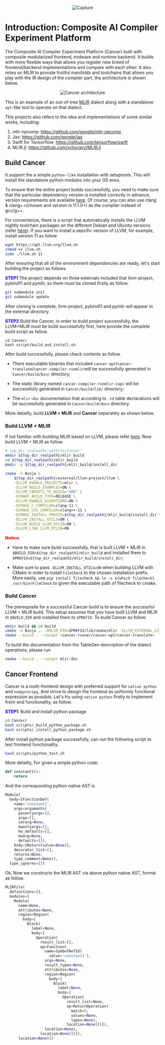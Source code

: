 <div align=center>

![Capture](https://user-images.githubusercontent.com/68119751/123550638-119adb80-d7a1-11eb-9d5a-88c6048e36ed.JPG)
</div>

# Introduction: Composite AI Compiler Experiment Platform

The Composite AI Compiler Experiment Platform (Cancer) built with composite modularized frontend, midware and runtime backend. It builds with more flexible ways that allows you register new breed of frontend/backend implementations and compare with each other. It also relies on MLIR to provide fruitful manifolds and toolchains that allows you play with the IR design of the compiler part, the architecture is shown below.
<div align=center>

![Cancer architecture](Cancer_Architecture.png)
</div>

This is an example of an out-of-tree [MLIR](https://mlir.llvm.org/) dialect along with a standalone `opt`-like tool to operate on that dialect.

This projects also refers to the idea and implementations of some similar works, including:

1. mlir-npcomp: https://github.com/google/mlir-npcomp
2. Jax: https://github.com/google/jax
3. Swift for Tensorflow: https://github.com/tensorflow/swift
4. MLIR.jl: https://github.com/vchuravy/MLIR.jl


## Build Cancer

It support the a simple `python-like` installation with setuptools. This will install the standalone python modules into your OS envs.

To ensure that the entire project builds successfully, you need to make sure that the particular dependency version is installed correctly in advance, version requirements are available [here](https://llvm.org/docs/GettingStarted.html#requirements). Of course, you can also use clang & clang++(chosen and version is 11.1.0+) as the compiler instead of gcc/g++.

For convenience, there is a script that automatically installs the LLVM nightly toolchain packages on the different Debian and Ubuntu versions (refer [here](https://apt.llvm.org/)). If you want to install a sepcific version of LLVM, for example, install version 11 as follow
```sh
wget https://apt.llvm.org/llvm.sh
chmod +x llvm.sh
sudo ./llvm.sh 11
```
After ensuring that all of the environment dependencies are ready, let's start building the project as follows

<font color=Blue>**STEP1**</font> The project depends on three externals included that llvm-project, pybind11 and pymlir, so them must be cloned firstly as follow.
```sh
git submodule init
git submodule update
```
After cloning is complete, llvm-project, pybind11 and pymlir will appear in the external directory.

<font color=Blue>**STEP2**</font> Build the Cancer, in order to build project successfully, the LLVM+MLIR must be build successfully first, here provide the complete build script as follow.
```shell
cd Cancer/
bash script/build_and_install.sh
```

After build successfully, please check contents as follow.

- There executable binaries that included `cancer-opt`/`cancer-translate`/`cancer-compiler-runmlir`will be successfully generated in `Cancer/build/bin/` directory;

- The static library named `cancer-compiler-runmlir-capi` will be successfully generated in `Cancer/build/lib/` directory;

- The `mlir-doc` documentation that according to `.td` table declarations will be successfully generated in `Cancer/build/docs` directory.

<!-- * use `scripts/build_python_pkg.sh` to build the python wheel distribution package. -->

More detailly, build **LLVM + MLIR** and **Cancer** seperately as shown below.

### Build LLVM + MLIR
If not familiar with building MLIR based on LLVM, please refer [here](https://mlir.llvm.org/getting_started/). Now build LLVM + MLIR as follow.
```sh
# top_dir_realpath="path/to/Cancer"
mkdir ${top_dir_realpath}/mlir_build
cd ${top_dir_realpath}/mlir_build
mkdir -p ${top_dir_realpath}/mlir_build/install_dir

cmake -G Ninja \
    ${top_dir_realpath}/external/llvm-project/llvm \
    -DLLVM_ENABLE_PROJECTS=mlir \
    -DLLVM_BUILD_EXAMPLES=ON \
    -DLLVM_TARGETS_TO_BUILD="X86" \
    -DCMAKE_BUILD_TYPE=RELEASE \
    -DLLVM_ENABLE_ASSERTIONS=ON \
    -DCMAKE_C_COMPILER=clang-11 \
    -DCMAKE_CXX_COMPILER=clang++-11 \
    -DCMAKE_INSTALL_PREFIX=${top_dir_realpath}/mlir_build/install_dir \
    -DLLVM_INSTALL_UTILS=ON \
    -DLLVM_BUILD_LLVM_DYLIB=ON \
    -DLLVM_LINK_LLVM_DYLIB=ON
```
<font color=Red>**Notice**</font>: 
- Have to make sure build successfully, that is built LLVM + MLIR in `$BUILD_DIR=${top_dir_realpath}/mlir_build` and installed them to `$PREFIX=${top_dir_realpath}/mlir_build/install_dir`;

- Make sure to pass `-DLLVM_INSTALL_UTILS=ON` when building LLVM with CMake in order to install `FileCheck` to the chosen installation prefix.
More easily, use `pip install filecheck && ln -s ${which filecheck} /usr/bin/FileCheck` to given the executable path of filecheck to cmake.

### Build Cancer
The prerequisite for a successful Cancer build is to ensure the successful LLVM + MLIR build. This setup assumes that you have built LLVM and MLIR in `$BUILD_DIR` and installed them to `$PREFIX`. To build Cancer as follow.
```sh
mkdir build && cd build
cmake -G Ninja .. -DMLIR_DIR=$PREFIX/lib/cmake/mlir -DLLVM_EXTERNAL_LIT=$BUILD_DIR/bin/llvm-lit -DCMAKE_BUILD_TYPE=DEBUG
cmake --build . --target <cancer-runner/cancer-opt/cancer-translate>
```

To build the documentation from the TableGen description of the dialect operations, please run
```sh
cmake --build . --target mlir-doc
```

## Cancer Frontend
Cancer is a multi-frontend design with preferred support for `native python` and `numpy+scipy`, And strive to design the frontend as uniformly functional expression as possible. Let's try using `native python` firstly to implement front-end functionality, as follow.

<font color=Blue>**STEP1**</font>: Build and install python package
```sh
cd Cancer/
bash scripts/_build_python_package.sh
bash scripts/_install_python_package.sh
```
After install python package successfully, can run the following script to test frontend functionality.
```sh
bash scripts/python_test.sh
```
More detailly, For given a simple python code:
```python
def constant1():
    return 
```
And the corresponding python native AST is
```python
Module(
  body=[FunctionDef(
    name='constant1',
    args=arguments(
      posonlyargs=[],
      args=[],
      vararg=None,
      kwonlyargs=[],
      kw_defaults=[],
      kwarg=None,
      defaults=[]),
    body=[Return(value=None)],
    decorator_list=[],
    returns=None,
    type_comment=None)],
  type_ignores=[])
```
Ok, Now we constructs the MLIR AST via above python native AST, format as follow.
```python
MLIRFile(
  definitions=[],
  modules=[
    Module(
      name=None,
      attributes=None,
      region=Region(
        body=[
          Block(
            label=None,
            body=[
              Operation(
                result_list=[],
                op=Function(
                  name=SymbolRefId(
                    value='constant1'),
                  args=None,
                  result_types=None,
                  attributes=None,
                  region=Region(
                    body=[
                      Block(
                        label=None,
                        body=[
                          Operation(
                            result_list=None,
                            op=ReturnOperation(
                              match=0,
                              values=None,
                              types=None),
                            location=None)])]),
                  location=None),
                location=None)])]),
      location=None)])
```

